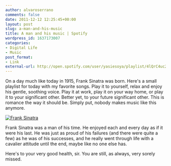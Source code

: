```yaml
---
author: alvaroserrano
comments: false
date: 2011-12-12 12:25:45+00:00
layout: post
slug: a-man-and-his-music
title: A man and his music | Spotify
wordpress_id: 1637173007
categories:
- Digital Life
- Music
post_format:
- Link
external-url: http://open.spotify.com/user/yasiesoya/playlist/4lQrC4uc2hibPRjrCSQnmt
---
```


On a day much like today in 1915, Frank Sinatra was born. Here's a small playlist for today with my favorite songs. Play it to yourself, relax and enjoy his gentle, soothing voice. Play it at work, play it on your way home, or play it to your significant other. Better yet, to your future significant other. This is romance the way it should be. Simply put, nobody makes music like this anymore.

[![Frank Sinatra](http://farm8.staticflickr.com/7008/6499744773_68e6ea062e.jpg)](http://www.flickr.com/photos/analogsenses/6499744773/)

Frank Sinatra was a man of his time. He enjoyed each and every day as if it were his last. He was just as proud of his failures (and there were quite a few) as he was of his successes, and he really went through life with a cavalier attitude until the end, maybe like no one else has.

Here's to your very good health, sir. You are still, as always, very sorely missed.
